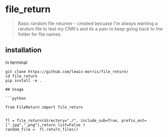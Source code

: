 # file_return

> Basic random file returner - created becuase I'm always wanting a random file to test my CNN's and its a pain to keep going back to the folder for file names.


## installation 

in terminal 

```
git clone https://github.com/lewis-morris/file_return/
cd file_return
pip install -e .

## Usage

```python

from FileReturn import file_return


fl = file_return(directory="./", include_sub=True, prefix_ext=[".jpg",".png"],return_list=False )
random_file =  fl.return_files()

```
